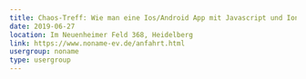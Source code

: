 ```yaml
---
title: Chaos-Treff: Wie man eine Ios/Android App mit Javascript und Ionic macht
date: 2019-06-27
location: Im Neuenheimer Feld 368, Heidelberg
link: https://www.noname-ev.de/anfahrt.html
usergroup: noname
type: usergroup
---
```

